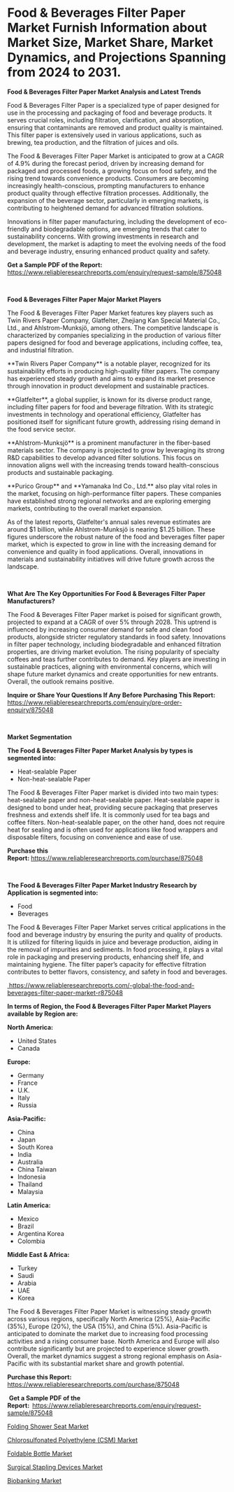 <p><h1>Food & Beverages Filter Paper Market Furnish Information about Market Size, Market Share, Market Dynamics, and Projections Spanning from 2024 to 2031.</h1></p><p><strong>Food & Beverages Filter Paper Market Analysis and Latest Trends</strong></p>
<p><p>Food & Beverages Filter Paper is a specialized type of paper designed for use in the processing and packaging of food and beverage products. It serves crucial roles, including filtration, clarification, and absorption, ensuring that contaminants are removed and product quality is maintained. This filter paper is extensively used in various applications, such as brewing, tea production, and the filtration of juices and oils.</p><p>The Food & Beverages Filter Paper Market is anticipated to grow at a CAGR of 4.9% during the forecast period, driven by increasing demand for packaged and processed foods, a growing focus on food safety, and the rising trend towards convenience products. Consumers are becoming increasingly health-conscious, prompting manufacturers to enhance product quality through effective filtration processes. Additionally, the expansion of the beverage sector, particularly in emerging markets, is contributing to heightened demand for advanced filtration solutions. </p><p>Innovations in filter paper manufacturing, including the development of eco-friendly and biodegradable options, are emerging trends that cater to sustainability concerns. With growing investments in research and development, the market is adapting to meet the evolving needs of the food and beverage industry, ensuring enhanced product quality and safety.</p></p>
<p><strong>Get a Sample PDF of the Report:&nbsp;</strong> <a href="https://www.reliableresearchreports.com/enquiry/request-sample/875048">https://www.reliableresearchreports.com/enquiry/request-sample/875048</a></p>
<p>&nbsp;</p>
<p><strong>Food & Beverages Filter Paper Major Market Players</strong></p>
<p><p>The Food & Beverages Filter Paper Market features key players such as Twin Rivers Paper Company, Glatfelter, Zhejiang Kan Special Material Co., Ltd., and Ahlstrom-Munksjö, among others. The competitive landscape is characterized by companies specializing in the production of various filter papers designed for food and beverage applications, including coffee, tea, and industrial filtration.</p><p>**Twin Rivers Paper Company** is a notable player, recognized for its sustainability efforts in producing high-quality filter papers. The company has experienced steady growth and aims to expand its market presence through innovation in product development and sustainable practices.</p><p>**Glatfelter**, a global supplier, is known for its diverse product range, including filter papers for food and beverage filtration. With its strategic investments in technology and operational efficiency, Glatfelter has positioned itself for significant future growth, addressing rising demand in the food service sector.</p><p>**Ahlstrom-Munksjö** is a prominent manufacturer in the fiber-based materials sector. The company is projected to grow by leveraging its strong R&D capabilities to develop advanced filter solutions. This focus on innovation aligns well with the increasing trends toward health-conscious products and sustainable packaging.</p><p>**Purico Group** and **Yamanaka Ind Co., Ltd.** also play vital roles in the market, focusing on high-performance filter papers. These companies have established strong regional networks and are exploring emerging markets, contributing to the overall market expansion.</p><p>As of the latest reports, Glatfelter's annual sales revenue estimates are around $1 billion, while Ahlstrom-Munksjö is nearing $1.25 billion. These figures underscore the robust nature of the food and beverages filter paper market, which is expected to grow in line with the increasing demand for convenience and quality in food applications. Overall, innovations in materials and sustainability initiatives will drive future growth across the landscape.</p></p>
<p>&nbsp;</p>
<p><strong>What Are The Key Opportunities For Food & Beverages Filter Paper Manufacturers?</strong></p>
<p><p>The Food & Beverages Filter Paper market is poised for significant growth, projected to expand at a CAGR of over 5% through 2028. This uptrend is influenced by increasing consumer demand for safe and clean food products, alongside stricter regulatory standards in food safety. Innovations in filter paper technology, including biodegradable and enhanced filtration properties, are driving market evolution. The rising popularity of specialty coffees and teas further contributes to demand. Key players are investing in sustainable practices, aligning with environmental concerns, which will shape future market dynamics and create opportunities for new entrants. Overall, the outlook remains positive.</p></p>
<p><strong>Inquire or Share Your Questions If Any Before Purchasing This Report:</strong> <a href="https://www.reliableresearchreports.com/enquiry/pre-order-enquiry/875048">https://www.reliableresearchreports.com/enquiry/pre-order-enquiry/875048</a></p>
<p>&nbsp;</p>
<p><strong>Market Segmentation</strong></p>
<p><strong>The Food & Beverages Filter Paper Market Analysis by types is segmented into:</strong></p>
<p><ul><li>Heat-sealable Paper</li><li>Non-heat-sealable Paper</li></ul></p>
<p><p>The Food & Beverages Filter Paper market is divided into two main types: heat-sealable paper and non-heat-sealable paper. Heat-sealable paper is designed to bond under heat, providing secure packaging that preserves freshness and extends shelf life. It is commonly used for tea bags and coffee filters. Non-heat-sealable paper, on the other hand, does not require heat for sealing and is often used for applications like food wrappers and disposable filters, focusing on convenience and ease of use.</p></p>
<p><strong>Purchase this Report:&nbsp;</strong><a href="https://www.reliableresearchreports.com/purchase/875048">https://www.reliableresearchreports.com/purchase/875048</a></p>
<p>&nbsp;</p>
<p><strong>The Food & Beverages Filter Paper Market Industry Research by Application is segmented into:</strong></p>
<p><ul><li>Food</li><li>Beverages</li></ul></p>
<p><p>The Food & Beverages Filter Paper Market serves critical applications in the food and beverage industry by ensuring the purity and quality of products. It is utilized for filtering liquids in juice and beverage production, aiding in the removal of impurities and sediments. In food processing, it plays a vital role in packaging and preserving products, enhancing shelf life, and maintaining hygiene. The filter paper’s capacity for effective filtration contributes to better flavors, consistency, and safety in food and beverages.</p></p>
<p><a href="https://www.reliableresearchreports.com/-global-the-food-and-beverages-filter-paper-market-r875048">&nbsp;https://www.reliableresearchreports.com/-global-the-food-and-beverages-filter-paper-market-r875048</a></p>
<p><strong>In terms of Region, the Food & Beverages Filter Paper Market Players available by Region are:</strong></p>
<p>
    <p> <strong> North America: </strong>
        <ul>
            <li>United States</li>
            <li>Canada</li>
        </ul>
        </p> 
    <p> <strong> Europe: </strong>
        <ul>
            <li>Germany</li>
            <li>France</li>
            <li>U.K.</li>
            <li>Italy</li>
            <li>Russia</li>
        </ul>
        </p> 
    <p> <strong> Asia-Pacific: </strong>
        <ul>
            <li>China</li>
            <li>Japan</li>
            <li>South Korea</li>
            <li>India</li>
            <li>Australia</li>
            <li>China Taiwan</li>
            <li>Indonesia</li>
            <li>Thailand</li>
            <li>Malaysia</li>
        </ul>
        </p> 
    <p> <strong> Latin America: </strong>
        <ul>
            <li>Mexico</li>
            <li>Brazil</li>
            <li>Argentina Korea</li>
            <li>Colombia</li>
        </ul>
        </p> 
    <p> <strong> Middle East & Africa: </strong>
        <ul>
            <li>Turkey</li>
            <li>Saudi</li>
            <li>Arabia</li>
            <li>UAE</li>
            <li>Korea</li>
        </ul>
    </p>
    </p>
<p><p>The Food & Beverages Filter Paper Market is witnessing steady growth across various regions, specifically North America (25%), Asia-Pacific (35%), Europe (20%), the USA (15%), and China (5%). Asia-Pacific is anticipated to dominate the market due to increasing food processing activities and a rising consumer base. North America and Europe will also contribute significantly but are projected to experience slower growth. Overall, the market dynamics suggest a strong regional emphasis on Asia-Pacific with its substantial market share and growth potential.</p></p>
<p><strong>Purchase this Report: </strong><a href="https://www.reliableresearchreports.com/purchase/875048">https://www.reliableresearchreports.com/purchase/875048</a></p>
<p>&nbsp;<strong>Get a Sample PDF of the Report:&nbsp;&nbsp;</strong><a href="https://www.reliableresearchreports.com/enquiry/request-sample/875048">https://www.reliableresearchreports.com/enquiry/request-sample/875048</a></p>
<p><strong></strong></p>
<p><p><a href="https://github.com/nathandecarvalho/Market-Research-Report-List-5/blob/main/folding-shower-seat-market.md">Folding Shower Seat Market</a></p><p><a href="https://issuu.com/reportprime-2/docs/chlorosulfonated-polyethylene-csm-m_ee88b051adfac2">Chlorosulfonated Polyethylene (CSM) Market</a></p><p><a href="https://github.com/julyju69/Market-Research-Report-List-5/blob/main/foldable-bottle-market.md">Foldable Bottle Market</a></p><p><a href="https://www.linkedin.com/pulse/global-surgical-stapling-devices-industry-research-report-umk2e?trackingId=YtOrBF%2BBRsqiZzaOHG92Xw%3D%3D">Surgical Stapling Devices Market</a></p><p><a href="https://www.linkedin.com/pulse/biobanking-market-size-share-competitive-landscape-trend-vncge?trackingId=6s3ZM5PRRkqJai%2F1ZF%2BE2g%3D%3D">Biobanking Market</a></p></p>